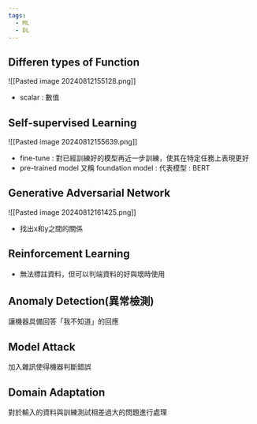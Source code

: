 ```yaml
---
tags:
  - ML
  - DL
---
```


## Differen types of Function

![[Pasted image 20240812155128.png]]

- scalar : 數值

## Self-supervised Learning

![[Pasted image 20240812155639.png]]

- fine-tune : 對已經訓練好的模型再近一步訓練，使其在特定任務上表現更好
- pre-trained  model 又稱 foundation model : 代表模型 : BERT

## Generative Adversarial Network

![[Pasted image 20240812161425.png]]

- 找出x和y之間的關係

## Reinforcement Learning

- 無法標註資料，但可以判端資料的好與壞時使用

## Anomaly Detection(異常檢測)
讓機器具備回答「我不知道」的回應

## Model Attack
加入雜訊使得機器判斷錯誤

## Domain Adaptation
對於輸入的資料與訓練測試相差過大的問題進行處理